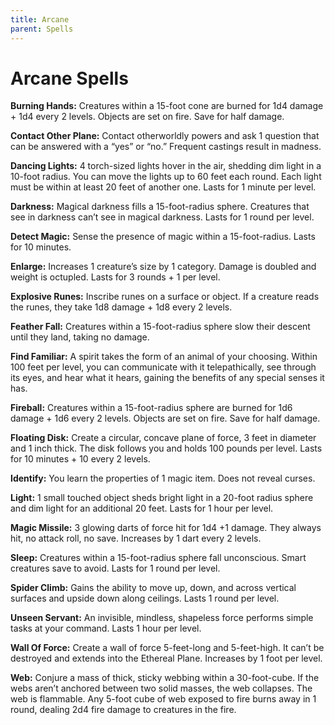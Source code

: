 ```yaml
---
title: Arcane
parent: Spells
---
```


# Arcane Spells
**Burning Hands:** Creatures within a 15-foot cone are burned for 1d4 damage + 1d4 every 2 levels. Objects are set on fire. Save for half damage.

**Contact Other Plane:** Contact otherworldly powers and ask 1 question that can be answered with a “yes” or “no.” Frequent castings result in madness.

**Dancing Lights:** 4 torch-sized lights hover in the air, shedding dim light in a 10-foot radius. You can move the lights up to 60 feet each round. Each light must be within at least 20 feet of another one. Lasts for 1 minute per level.

**Darkness:** Magical darkness fills a 15-foot-radius sphere. Creatures that see in darkness can’t see in magical darkness. Lasts for 1 round per level.

**Detect Magic:** Sense the presence of magic within a 15-foot-radius. Lasts for 10 minutes.

**Enlarge:** Increases 1 creature’s size by 1 category. Damage is doubled and weight is octupled. Lasts for 3 rounds + 1 per level.

**Explosive Runes:** Inscribe runes on a surface or object. If a creature reads the runes, they take 1d8 damage + 1d8 every 2 levels.

**Feather Fall:** Creatures within a 15-foot-radius sphere slow their descent until they land, taking no damage.

**Find Familiar:** A spirit takes the form of an animal of your choosing. Within 100 feet per level, you can communicate with it telepathically, see through its eyes, and hear what it hears, gaining the benefits of any special senses it has.

**Fireball:** Creatures within a 15-foot-radius sphere are burned for 1d6 damage + 1d6 every 2 levels. Objects are set on fire. Save for half damage.

**Floating Disk:** Create a circular, concave plane of force, 3 feet in diameter and 1 inch thick. The disk follows you and holds 100 pounds per level. Lasts for 10 minutes + 10 every 2 levels.

**Identify:** You learn the properties of 1 magic item. Does not reveal curses.

**Light:** 1 small touched object sheds bright light in a 20-foot radius sphere and dim light for an additional 20 feet. Lasts for 1 hour per level.

**Magic Missile:** 3 glowing darts of force hit for 1d4 +1 damage. They always hit, no attack roll, no save. Increases by 1 dart every 2 levels.

**Sleep:** Creatures within a 15-foot-radius sphere fall unconscious. Smart creatures save to avoid. Lasts for 1 round per level.

**Spider Climb:** Gains the ability to move up, down, and across vertical surfaces and upside down along ceilings. Lasts 1 round per level.

**Unseen Servant:** An invisible, mindless, shapeless force performs simple tasks at your command. Lasts 1 hour per level.

**Wall Of Force:** Create a wall of force 5-feet-long and 5-feet-high. It can’t be destroyed and extends into the Ethereal Plane. Increases by 1 foot per level.

**Web:** Conjure a mass of thick, sticky webbing within a 30-foot-cube. If the webs aren’t anchored between two solid masses, the web collapses. The web is flammable. Any 5-foot cube of web exposed to fire burns away in 1 round, dealing 2d4 fire damage to creatures in the fire.
